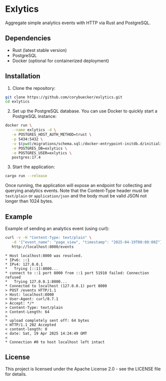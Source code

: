 # Exlytics

Aggregate simple analytics events with HTTP via Rust and PostgreSQL.

## Dependencies

- Rust (latest stable version)
- PostgreSQL
- Docker (optional for containerized deployment)

## Installation

1. Clone the repository:

```bash
git clone https://github.com/corybuecker/exlytics.git
cd exlytics
```

2. Set up the PostgreSQL database. You can use Docker to quickly start a PostgreSQL instance:

```bash
docker run \
   --name exlytics -d \
   -e POSTGRES_HOST_AUTH_METHOD=trust \
   -p 5434:5432 \
   -v $(pwd)/migrations/schema.sql:/docker-entrypoint-initdb.d/initialize.sql \
   -e POSTGRES_DB=exlytics \
   -e POSTGRES_USER=exlytics \
   postgres:17.4
```

3. Start the application:

```bash
cargo run --release
```

Once running, the application will expose an endpoint for collecting and querying analytics events. Note that the Content-Type header must be `text/plain` or `application/json` and the body must be valid JSON not longer than 1024 bytes.

## Example

Example of sending an analytics event (using curl):

```bash
curl -v -H "Content-Type: text/plain" \
   -d '{"event_name": "page_view", "timestamp": "2025-04-19T00:00:00Z"}' \
   http://localhost:8000/events
```

```plain
* Host localhost:8000 was resolved.
* IPv6: ::1
* IPv4: 127.0.0.1
*   Trying [::1]:8000...
* connect to ::1 port 8000 from ::1 port 51910 failed: Connection refused
*   Trying 127.0.0.1:8000...
* Connected to localhost (127.0.0.1) port 8000
> POST /events HTTP/1.1
> Host: localhost:8000
> User-Agent: curl/8.7.1
> Accept: */*
> Content-Type: text/plain
> Content-Length: 64
> 
* upload completely sent off: 64 bytes
< HTTP/1.1 202 Accepted
< content-length: 0
< date: Sat, 19 Apr 2025 14:24:49 GMT
< 
* Connection #0 to host localhost left intact
```

## License

This project is licensed under the Apache License 2.0 - see the LICENSE file for details.